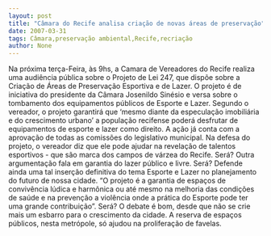 ```yaml
---
layout: post
title: "Câmara do Recife analisa criação de novas áreas de preservação"
date: 2007-03-31
tags: Câmara,preservação ambiental,Recife,recriação
author: None
---
```

Na próxima terça-Feira, às 9hs, a Camara de Vereadores do Recife realiza uma audiência pública sobre o Projeto de Lei 247, que dispõe sobre a Criação de Áreas de Preservação Esportiva e de Lazer. 
O projeto é de iniciativa do presidente da Câmara Josenildo Sinésio e versa sobre o tombamento dos equipamentos públicos de Esporte e Lazer.
Segundo o vereador, o projeto garantirá que ‘mesmo diante da especulação imobiliária e do crescimento urbano’ a população recifense poderá desfrutar de equipamentos de esporte e lazer como direito. 
A ação já conta com a aprovação de todas as comissões do legislativo municipal. 
Na defesa do projeto, o vereador diz que ele pode ajudar na revelação de talentos esportivos - que são marca dos campos de várzea do Recife. Será? 
Outra argumentação fala em garantia do lazer público e livre. Será?
Defende ainda uma tal inserção definitiva do tema Esporte e Lazer no planejamento do futuro de nossa cidade.
“O projeto é a garantia de espaços de convivência lúdica e harmônica ou até mesmo na melhoria das condições de saúde e na prevenção a violência onde a prática do Esporte pode ter uma grande contribuição”. Será?
O debate é bom, desde que não se crie mais um esbarro para o crescimento da cidade. A reserva de espaços públicos, nesta metrópole, só ajudou na proliferação de favelas. 